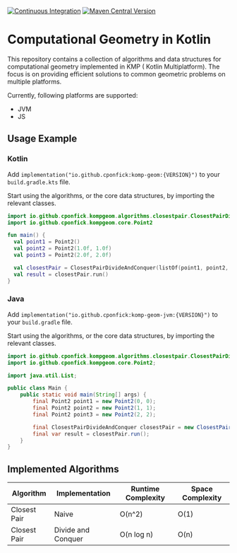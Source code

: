 [![Continuous Integration](https://github.com/cponfick/komp-geom/actions/workflows/ci.yml/badge.svg?branch=main)](https://github.com/cponfick/komp-geom/actions/workflows/ci.yml) [![Maven Central Version](https://img.shields.io/maven-central/v/io.github.cponfick/komp-geom)](https://central.sonatype.com/artifact/io.github.cponfick/komp-geom/overview)


# Computational Geometry in Kotlin 

This repository contains a collection of algorithms and data structures for computational geometry implemented in KMP (
Kotlin Multiplatform). The focus is on providing efficient solutions to common geometric problems on multiple platforms.

Currently, following platforms are supported:

- JVM
- JS

## Usage Example

### Kotlin
Add `implementation("io.github.cponfick:komp-geom:{VERSION}")` to your `build.gradle.kts` file.

Start using the algorithms, or the core data structures, by importing the relevant classes.

```kotlin
import io.github.cponfick.kompgeom.algorithms.closestpair.ClosestPairDivideAndConquer
import io.github.cponfick.kompgeom.core.Point2

fun main() {
  val point1 = Point2()
  val point2 = Point2(1.0f, 1.0f)
  val point3 = Point2(2.0f, 2.0f)

  val closestPair = ClosestPairDivideAndConquer(listOf(point1, point2, point3))
  val result = closestPair.run()
}
```

### Java
Add `implementation("io.github.cponfick:komp-geom-jvm:{VERSION}")` to your `build.gradle` file.

Start using the algorithms, or the core data structures, by importing the relevant classes.

```java
import io.github.cponfick.kompgeom.algorithms.closestpair.ClosestPairDivideAndConquer;
import io.github.cponfick.kompgeom.core.Point2;

import java.util.List;

public class Main {
    public static void main(String[] args) {
        final Point2 point1 = new Point2(0, 0);
        final Point2 point2 = new Point2(1, 1);
        final Point2 point3 = new Point2(2, 2);

        final ClosestPairDivideAndConquer closestPair = new ClosestPairDivideAndConquer(List.of(point1, point2, point3));
        final var result = closestPair.run();
    }
}
```

## Implemented Algorithms

| Algorithm    | Implementation     | Runtime Complexity | Space Complexity |
|--------------|--------------------|--------------------|------------------|
| Closest Pair | Naive              | O(n^2)             | O(1)             |
| Closest Pair | Divide and Conquer | O(n log n)         | O(n)             |